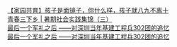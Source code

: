   
[【家园共育】孩子是面镜子，你什么样，孩子就八九不离十](http://www.dianyue.me/archives/432/ezg4v5i64j2k0qwy/)  
[青春三下乡 | 暑期社会实践集锦（三）](http://www.dianyue.me/archives/224/kzgb0hxutzfxja7p/)  
[最后一个军礼之后 ——对深圳当年基建工程兵302团的追忆](http://www.dianyue.me/archives/884/o3s1da7i9cjaeb0d/)  
[最后一个军礼之后 ——对深圳当年基建工程兵302团的追忆](http://www.dianyue.me/archives/933/ok6dl1wx9ocltjnt/)